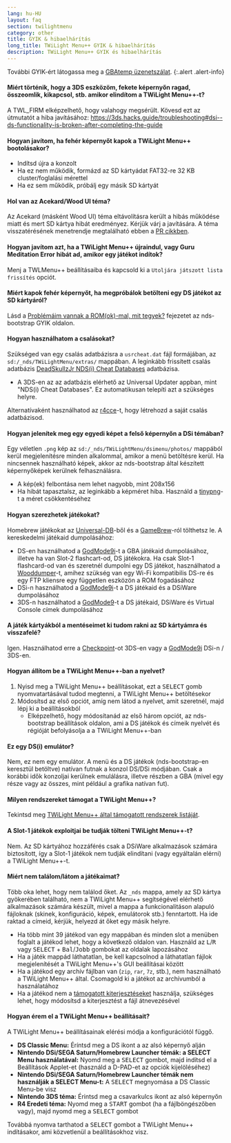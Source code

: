 ```yaml
---
lang: hu-HU
layout: faq
section: twilightmenu
category: other
title: GYIK & hibaelhárítás
long_title: TWiLight Menu++ GYIK & hibaelhárítás
description: TWiLight Menu++ GYIK és hibaelhárítás
---
```


További GYIK-ért látogassa meg a [GBAtemp üzenetszálat](https://gbatemp.net/threads/ds-i-3ds-twilight-menu-gui-for-ds-i-games-and-ds-i-menu-replacement.472200/).
{:.alert .alert-info}

#### Miért történik, hogy a 3DS eszközöm, fekete képernyőn ragad, összeomlik, kikapcsol, stb. amikor elindítom a TWiLight Menu++-t?
A TWL_FIRM elképzelhető, hogy valahogy megsérült. Kövesd ezt az útmutatót a hiba javításához: <https://3ds.hacks.guide/troubleshooting#dsi--ds-functionality-is-broken-after-completing-the-guide>

#### Hogyan javítom, ha fehér képernyőt kapok a TWiLight Menu++ bootolásakor?
- Indítsd újra a konzolt
- Ha ez nem működik, formázd az SD kártyádat FAT32-re 32 KB cluster/foglalási mérettel
- Ha ez sem működik, próbálj egy másik SD kártyát

#### Hol van az Acekard/Wood UI téma?
Az Acekard (másként Wood UI) téma eltávolításra került a hibás működése miatt és mert SD kártya hibát eredményez. Kérjük várj a javítására. A téma visszatérésének menetrendje megtalálható ebben a [PR cikkben](https://github.com/DS-Homebrew/TWiLightMenu/pull/1109).

#### Hogyan javítom azt, ha a TWiLight Menu++ újraindul, vagy Guru Meditation Error hibát ad, amikor egy játékot indítok?
Menj a TWLMenu++ beállításaiba és kapcsold ki a `Utoljára játszott lista frissítés` opciót.

#### Miért kapok fehér képernyőt, ha megpróbálok betölteni egy DS játékot az SD kártyáról?
Lásd a [Problémáim vannak a ROM(ok)-mal, mit tegyek?](../nds-bootstrap/faq?faq=im-having-issues-with-my-roms-what-should-i-do) fejezetet az nds-bootstrap GYIK oldalon.

#### Hogyan használhatom a csalásokat?
Szükséged van egy csalás adatbázisra a `usrcheat.dat` fájl formájában, az `sd:/_nds/TWiLightMenu/extras/` mappában. A leginkább frissített csalás adatbázis [DeadSkullzJr NDS(i) Cheat Databases](https://gbatemp.net/threads/488711/) adatbázisa.
- A 3DS-en az az adatbázis elérhető az Universal Updater appban, mint "NDS(i) Cheat Databases". Ez automatikusan telepíti azt a szükséges helyre.

Alternatívaként használhatod az [r4cce](http://hp.vector.co.jp/authors/VA013928/soft_en.html)-t, hogy létrehozd a saját csalás adatbázisod.

#### Hogyan jelenítek meg egy egyedi képet a felső képernyőn a DSi témában?
Egy véletlen `.png` kép az `sd:/_nds/TWiLightMenu/dsimenu/photos/` mappából kerül megjelenítésre minden alkalommal, amikor a menü betöltésre kerül. Ha nincsennek használható képek, akkor az nds-bootstrap által készített képernyőképek kerülnek felhasználásra.

- A kép(ek) felbontása nem lehet nagyobb, mint 208x156
- Ha hibát tapasztalsz, az leginkább a képméret hiba. Használd a [tinypng](https://tinypng.com)-t a méret csökkentéséhez

#### Hogyan szerezhetek játékokat?
Homebrew játékokat az [Universal-DB](https://db.universal-team.net/ds)-ből és a [GameBrew](https://www.gamebrew.org/wiki/List_of_all_DS_homebrew#Games)-ról tölthetsz le. A kereskedelmi játékaid dumpolásához:
- DS-en használhatod a [GodMode9i](https://github.com/DS-Homebrew/GodMode9i/releases)-t a GBA játékaid dumpolásához, illetve ha van Slot-2 flashcart-od, DS játékokra. Ha csak Slot-1 flashcard-od van és szeretnél dumpolni egy DS játékot, használhatod a [Wooddumper](https://digiex.net/attachments/wooddumper_r89-zip.14735/)-t, amihez szükség van egy Wi-Fi kompatibilis DS-re és egy FTP kliensre egy független eszközön a ROM fogadásához
- DSi-n használhatod a [GodMode9i](https://github.com/DS-Homebrew/GodMode9i/releases)-t a DS játékaid és a DSiWare dumpolásához
- 3DS-n használhatod a [GodMode9](https://github.com/d0k3/GodMode9/releases)-t a DS játékaid, DSiWare és Virtual Console címek dumpolásához

#### A játék kártyákból a mentéseimet ki tudom rakni az SD kártyámra és visszafelé?
Igen. Használhatod erre a [Checkpoint](https://github.com/FlagBrew/Checkpoint/releases)-ot 3DS-en vagy a [GodMode9i](https://github.com/DS-Homebrew/GodMode9i/releases) DSi-n / 3DS-en.

#### Hogyan állítom be a TWiLight Menu++-ban a nyelvet?
1. Nyisd meg a TWiLight Menu++ beállításokat, ezt a <kbd>SELECT</kbd> gomb nyomvatartásával tudod megtenni, a TWiLight Menu++ betöltésekor
1. Módosítsd az első opciót, amíg nem látod a nyelvet, amit szeretnél, majd lépj ki a beállításokból
   - Elképzelhető, hogy módosítanád az első három opciót, az nds-bootstrap beállítások oldalon, ami a DS játékok és címeik nyelvét és régióját befolyásolja a a TWiLight Menu++-ban

#### Ez egy DS(i) emulátor?
Nem, ez nem egy emulátor. A menü és a DS játékok (nds-bootstrap-en keresztül betöltve) natívan futnak a konzol DS/DSi módjában. Csak a korábbi idők konzoljai kerülnek emulálásra, illetve részben a GBA (mivel egy része vagy az összes, mint például a grafika natívan fut).

#### Milyen rendszereket támogat a TWiLight Menu++?
Tekintsd meg [TWiLight Menu++ által támogatott rendszerek listáját](../ds-index/emulators#list-of-supported-systems-by-twilight-menu).

#### A Slot-1 játékok exploitjai be tudják tölteni TWiLight Menu++-t?
Nem. Az SD kártyához hozzáférés csak a DSiWare alkalmazások számára biztosított, így a Slot-1 játékok nem tudják elindítani (vagy egyáltalán elérni) a TWiLight Menu++-t.

#### Miért nem találom/látom a játékaimat?
Több oka lehet, hogy nem találod őket. Az `_nds` mappa, amely az SD kártya gyökerében található, nem a TWiLight Menu++ segítségével elérhető alkalmazások számára készült, mivel a mappa a funkcionalitáson alapuló fájloknak (skinek, konfiguráció, képek, emulátorok stb.) fenntartott. Ha ide raktad a címeid, kérjük, helyezd át őket egy másik helyre.
- Ha több mint 39 játékod van egy mappában és minden slot a menüben foglalt a játékod lehet, hogy a következő oldalon van. Használd az <kbd class="l">L</kbd>/<kbd class="r">R</kbd> vagy <kbd>SELECT</kbd> + <kbd>Bal</kbd>/<kbd>Jobb</kbd> gombokat az oldalak lapozásához
- Ha a játék mappád láthatatlan, be kell kapcsolnod a láthatatlan fájlok megjelenítését a TWiLight Menu++'s GUI beállításai között
- Ha a játékod egy archív fájlban van (`zip`, `rar`, `7z`, stb.), nem használható a TWiLight Menu++ által. Csomagold ki a játékot az archívumból a használatához
- Ha a játékod nem a [támogatott kiterjesztéseket](../ds-index/emulators#list-of-systems-supported-by-twilight-menu) használja, szükséges lehet, hogy módosítsd a kiterjesztést a fájl átnevezésével

#### Hogyan érem el a TWiLight Menu++ beállításait?
A TWiLight Menu++ beállításainak elérési módja a konfigurációtól függő.
- **DS Classic Menu:** Éríntsd meg a DS ikont a az alsó képernyő alján
- **Nintendo DSi/SEGA Saturn/Homebrew Launcher témák: a SELECT Menu használatával:** Nyomd meg a <kbd>SELECT</kbd> gombot, majd indítsd el a Beállítások Applet-et (használd a D-PAD-et az opciók kijelöléséhez)
- **Nintendo DSi/SEGA Saturn/Homebrew Launcher témák nem használják a SELECT Menu-t:** A <kbd>SELECT</kbd> megnyomása a DS Classic Menu-be visz
- **Nintendo 3DS téma:** Érintsd meg a csavarkulcs ikont az alsó képernyőn
- **R4 Eredeti téma:** Nyomd meg a <kbd>START</kbd> gombot (ha a fájlböngészőben vagy), majd nyomd meg a <kbd>SELECT</kbd> gombot

Továbbá nyomva tarthatod a <kbd>SELECT</kbd> gombot a TWiLight Menu++ indításakor, ami közvetlenül a beállításokhoz visz.

